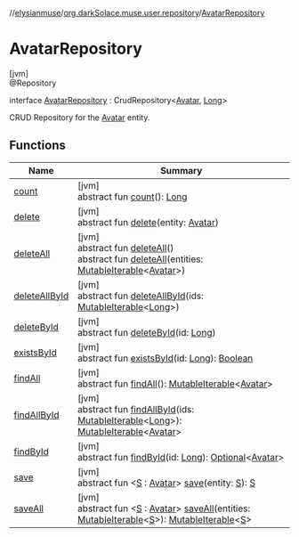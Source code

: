 //[elysianmuse](../../../index.md)/[org.darkSolace.muse.user.repository](../index.md)/[AvatarRepository](index.md)

# AvatarRepository

[jvm]\
@Repository

interface [AvatarRepository](index.md) : CrudRepository&lt;[Avatar](../../org.darkSolace.muse.user.model/-avatar/index.md), [Long](https://kotlinlang.org/api/latest/jvm/stdlib/kotlin/-long/index.html)&gt; 

CRUD Repository for the [Avatar](../../org.darkSolace.muse.user.model/-avatar/index.md) entity.

## Functions

| Name | Summary |
|---|---|
| [count](../-user-settings-repository/index.md#-1347258675%2FFunctions%2F-1216412040) | [jvm]<br>abstract fun [count](../-user-settings-repository/index.md#-1347258675%2FFunctions%2F-1216412040)(): [Long](https://kotlinlang.org/api/latest/jvm/stdlib/kotlin/-long/index.html) |
| [delete](index.md#1917017127%2FFunctions%2F-1216412040) | [jvm]<br>abstract fun [delete](index.md#1917017127%2FFunctions%2F-1216412040)(entity: [Avatar](../../org.darkSolace.muse.user.model/-avatar/index.md)) |
| [deleteAll](../-user-settings-repository/index.md#87931462%2FFunctions%2F-1216412040) | [jvm]<br>abstract fun [deleteAll](../-user-settings-repository/index.md#87931462%2FFunctions%2F-1216412040)()<br>abstract fun [deleteAll](index.md#-1060415618%2FFunctions%2F-1216412040)(entities: [MutableIterable](https://kotlinlang.org/api/latest/jvm/stdlib/kotlin.collections/-mutable-iterable/index.html)&lt;[Avatar](../../org.darkSolace.muse.user.model/-avatar/index.md)&gt;) |
| [deleteAllById](../-user-settings-repository/index.md#897308593%2FFunctions%2F-1216412040) | [jvm]<br>abstract fun [deleteAllById](../-user-settings-repository/index.md#897308593%2FFunctions%2F-1216412040)(ids: [MutableIterable](https://kotlinlang.org/api/latest/jvm/stdlib/kotlin.collections/-mutable-iterable/index.html)&lt;[Long](https://kotlinlang.org/api/latest/jvm/stdlib/kotlin/-long/index.html)&gt;) |
| [deleteById](../-user-settings-repository/index.md#-1865927624%2FFunctions%2F-1216412040) | [jvm]<br>abstract fun [deleteById](../-user-settings-repository/index.md#-1865927624%2FFunctions%2F-1216412040)(id: [Long](https://kotlinlang.org/api/latest/jvm/stdlib/kotlin/-long/index.html)) |
| [existsById](../-user-settings-repository/index.md#-1245749783%2FFunctions%2F-1216412040) | [jvm]<br>abstract fun [existsById](../-user-settings-repository/index.md#-1245749783%2FFunctions%2F-1216412040)(id: [Long](https://kotlinlang.org/api/latest/jvm/stdlib/kotlin/-long/index.html)): [Boolean](https://kotlinlang.org/api/latest/jvm/stdlib/kotlin/-boolean/index.html) |
| [findAll](../-user-settings-repository/index.md#432803092%2FFunctions%2F-1216412040) | [jvm]<br>abstract fun [findAll](../-user-settings-repository/index.md#432803092%2FFunctions%2F-1216412040)(): [MutableIterable](https://kotlinlang.org/api/latest/jvm/stdlib/kotlin.collections/-mutable-iterable/index.html)&lt;[Avatar](../../org.darkSolace.muse.user.model/-avatar/index.md)&gt; |
| [findAllById](../-user-settings-repository/index.md#-2014544349%2FFunctions%2F-1216412040) | [jvm]<br>abstract fun [findAllById](../-user-settings-repository/index.md#-2014544349%2FFunctions%2F-1216412040)(ids: [MutableIterable](https://kotlinlang.org/api/latest/jvm/stdlib/kotlin.collections/-mutable-iterable/index.html)&lt;[Long](https://kotlinlang.org/api/latest/jvm/stdlib/kotlin/-long/index.html)&gt;): [MutableIterable](https://kotlinlang.org/api/latest/jvm/stdlib/kotlin.collections/-mutable-iterable/index.html)&lt;[Avatar](../../org.darkSolace.muse.user.model/-avatar/index.md)&gt; |
| [findById](../-user-settings-repository/index.md#635093510%2FFunctions%2F-1216412040) | [jvm]<br>abstract fun [findById](../-user-settings-repository/index.md#635093510%2FFunctions%2F-1216412040)(id: [Long](https://kotlinlang.org/api/latest/jvm/stdlib/kotlin/-long/index.html)): [Optional](https://docs.oracle.com/javase/8/docs/api/java/util/Optional.html)&lt;[Avatar](../../org.darkSolace.muse.user.model/-avatar/index.md)&gt; |
| [save](index.md#1738300597%2FFunctions%2F-1216412040) | [jvm]<br>abstract fun &lt;[S](index.md#1738300597%2FFunctions%2F-1216412040) : [Avatar](../../org.darkSolace.muse.user.model/-avatar/index.md)&gt; [save](index.md#1738300597%2FFunctions%2F-1216412040)(entity: [S](index.md#1738300597%2FFunctions%2F-1216412040)): [S](index.md#1738300597%2FFunctions%2F-1216412040) |
| [saveAll](index.md#-1607322064%2FFunctions%2F-1216412040) | [jvm]<br>abstract fun &lt;[S](index.md#-1607322064%2FFunctions%2F-1216412040) : [Avatar](../../org.darkSolace.muse.user.model/-avatar/index.md)&gt; [saveAll](index.md#-1607322064%2FFunctions%2F-1216412040)(entities: [MutableIterable](https://kotlinlang.org/api/latest/jvm/stdlib/kotlin.collections/-mutable-iterable/index.html)&lt;[S](index.md#-1607322064%2FFunctions%2F-1216412040)&gt;): [MutableIterable](https://kotlinlang.org/api/latest/jvm/stdlib/kotlin.collections/-mutable-iterable/index.html)&lt;[S](index.md#-1607322064%2FFunctions%2F-1216412040)&gt; |
